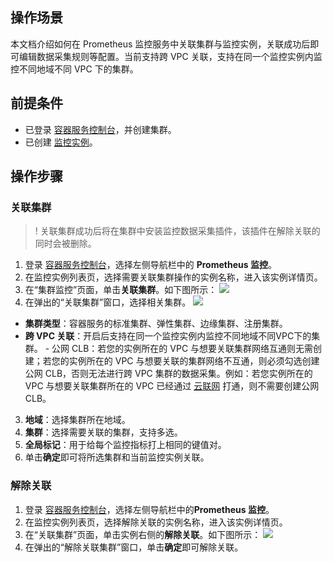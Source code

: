 

## 操作场景

本文档介绍如何在 Prometheus 监控服务中关联集群与监控实例，关联成功后即可编辑数据采集规则等配置。当前支持跨 VPC 关联，支持在同一个监控实例内监控不同地域不同 VPC 下的集群。

## 前提条件
- 已登录 [容器服务控制台](https://console.cloud.tencent.com/tke2)，并创建集群。
- 已创建 [监控实例](https://cloud.tencent.com/document/product/457/71897)。

## 操作步骤

### 关联集群
>! 关联集群成功后将在集群中安装监控数据采集插件，该插件在解除关联的同时会被删除。
>
1. 登录 [容器服务控制台](https://console.cloud.tencent.com/tke2)，选择左侧导航栏中的 **Prometheus 监控**。
2. 在监控实例列表页，选择需要关联集群操作的实例名称，进入该实例详情页。
3. 在“集群监控”页面，单击**关联集群**。如下图所示：
![](https://qcloudimg.tencent-cloud.cn/raw/3385a88e4d71b2698148d9261f908a3d.png)
4. 在弹出的“关联集群”窗口，选择相关集群。
    ![](https://qcloudimg.tencent-cloud.cn/raw/43cc23b493a0f0886ff0b95f825c450f.png)
  - **集群类型**：容器服务的标准集群、弹性集群、边缘集群、注册集群。
  - **跨 VPC 关联**：开启后支持在同一个监控实例内监控不同地域不同VPC下的集群。
        - 公网 CLB：若您的实例所在的 VPC 与想要关联集群网络互通则无需创建；若您的实例所在的 VPC 与想要关联的集群网络不互通，则必须勾选创建公网 CLB，否则无法进行跨 VPC 集群的数据采集。例如：若您实例所在的 VPC 与想要关联集群所在的 VPC 已经通过 [云联网](https://cloud.tencent.com/document/product/877) 打通，则不需要创建公网 CLB。
  3. **地域**：选择集群所在地域。
  4. **集群**：选择需要关联的集群，支持多选。
  5. **全局标记**：用于给每个监控指标打上相同的键值对。
5. 单击**确定**即可将所选集群和当前监控实例关联。





### 解除关联

1. 登录 [容器服务控制台](https://console.cloud.tencent.com/tke2)，选择左侧导航栏中的**Prometheus 监控**。
2. 在监控实例列表页，选择解除关联的实例名称，进入该实例详情页。
3. 在“关联集群”页面，单击实例右侧的**解除关联**。如下图所示：
![](https://qcloudimg.tencent-cloud.cn/raw/40e1d209abe287d0ac4f72cf6eebe1de.png)
4. 在弹出的“解除关联集群”窗口，单击**确定**即可解除关联。



